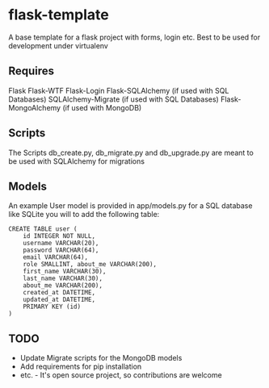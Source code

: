 flask-template
==============

A base template for a flask project with forms, login etc.
Best to be used for development under virtualenv

Requires
--------

Flask
Flask-WTF
Flask-Login
Flask-SQLAlchemy (if used with SQL Databases)
SQLAlchemy-Migrate (if used with SQL Databases)
Flask-MongoAlchemy (if used with MongoDB)

Scripts
-------

The Scripts db_create.py, db_migrate.py and db_upgrade.py are meant to be used with SQLAlchemy for migrations

Models
------

An example User model is provided in app/models.py for a SQL database like SQLite you will to add the following table:

    CREATE TABLE user (
        id INTEGER NOT NULL,
        username VARCHAR(20),
        password VARCHAR(64),
        email VARCHAR(64),
        role SMALLINT, about_me VARCHAR(200), 
        first_name VARCHAR(30), 
        last_name VARCHAR(30), 
        about_me VARCHAR(200),
        created_at DATETIME,
        updated_at DATETIME,
        PRIMARY KEY (id)
    )

TODO
----

- Update Migrate scripts for the MongoDB models
- Add requirements for pip installation
- etc. - It's open source project, so contributions are welcome
